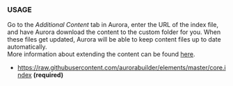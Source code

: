 ### USAGE

Go to the _Additional Content_ tab in Aurora, enter the URL of the index file, and have Aurora download the content to the custom folder for you. When these files get updated, Aurora will be able to keep content files up to date automatically.
<br>
More information about extending the content can be found [here](http://aurorabuilder.com/content/ "Additional Content").

- https://raw.githubusercontent.com/aurorabuilder/elements/master/core.index **(required)**

